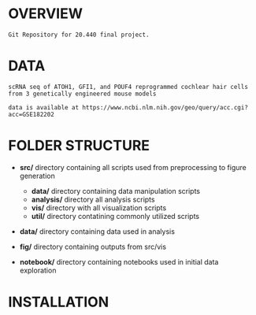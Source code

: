 # OVERVIEW
	Git Repository for 20.440 final project.
	
# DATA
    scRNA seq of ATOH1, GFI1, and POUF4 reprogrammed cochlear hair cells from 3 genetically engineered mouse models

	data is available at https://www.ncbi.nlm.nih.gov/geo/query/acc.cgi?acc=GSE182202

# FOLDER STRUCTURE
	
- **src/**	directory containing all scripts used from preprocessing to figure generation
	- **data/** directory containing data manipulation scripts
	- **analysis/** directory all analysis scripts
	- **vis/** directory with all visualization scripts
	- **util/** directory contatining commonly utilized scripts
		
- **data/**	directory containing data used in analysis
- **fig/**	directory containing outputs from src/vis
- **notebook/**	directory containing notebooks used in initial data exploration 

# INSTALLATION
